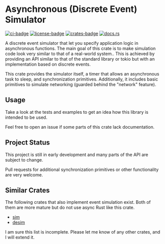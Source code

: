 # Asynchronous (Discrete Event) Simulator

[![ci-badge](https://github.com/kaimast/asim/actions/workflows/ci.yml/badge.svg)](https://github.com/kaimast/asim/actions)
[![license-badge](https://img.shields.io/crates/l/asim)](https://github.com/kaimast/asim/blob/main/LICENSE)
[![crates-badge](https://img.shields.io/crates/v/asim)](https://crates.io/crates/asim)
[![docs.rs](https://img.shields.io/docsrs/asim)](https://docs.rs/asim)

A discrete event simulator that let you specify application logic in asynchronous functions.
The main goal of this crate is to make simulation code look very similar to that of a real-world system..
This is achieved by providing an API similar to that of the standard library or tokio but with an implementation based on discrete events.

This crate provides the simulator itself, a timer that allows an asynchronous task to sleep, and synchronization primitives.
Additionally, it includes basic primitives to simulate networking (guarded behind the "network" feature).

## Usage
Take a look at the tests and examples to get an idea how this library is intended to be used.

Feel free to open an issue if some parts of this crate lack documentation.

## Project Status
This project is still in early development and many parts of the API are subject to change.

Pull requests for additional synchronization primitives or other functionality are very welcome.

## Similar Crates
The following crates that also implement event simulation exist. Both of them are more mature but do not use async Rust like this crate.

* [sim](https://docs.rs/sim/latest/sim/)
* [desim](https://docs.rs/desim/latest/desim/)

I am sure this list is incomplete. Please let me know of any other crates, and I will extend it.
